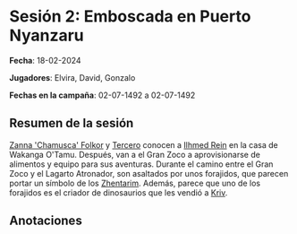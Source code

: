 # Sesión 2: Emboscada en Puerto Nyanzaru

**Fecha**: 18-02-2024

**Jugadores**: Elvira, David, Gonzalo

**Fechas en la campaña**: 02-07-1492 a 02-07-1492

## Resumen de la sesión

[Zanna 'Chamusca' Folkor](/pjs/Chamusca) y [Tercero](/pjs/Tercero) conocen a [Ilhmed Rein](/pjs/Ilhmed) en la casa de Wakanga O'Tamu. Después, van a el Gran Zoco a aprovisionarse de alimentos y equipo para sus aventuras. Durante el camino entre el Gran Zoco y el Lagarto Atronador, son asaltados por unos forajidos, que parecen portar un símbolo de los [Zhentarim](/facciones/Zhentarim). Además, parece que uno de los forajidos es el criador de dinosaurios que les vendió a [Kriv](/monstruos/Kriv).

## Anotaciones